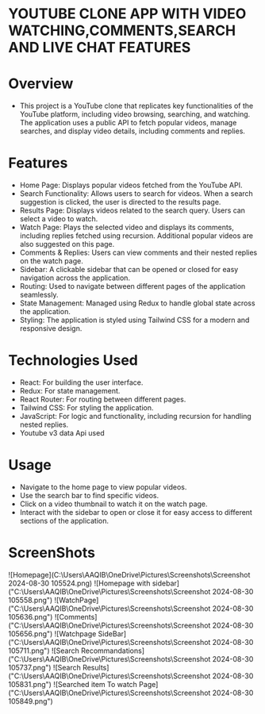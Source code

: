 # YOUTUBE CLONE APP WITH VIDEO WATCHING,COMMENTS,SEARCH AND LIVE CHAT FEATURES

# Overview

- This project is a YouTube clone that replicates key functionalities of the YouTube platform, including video browsing, searching, and watching. The application uses a public API to fetch popular videos, manage searches, and display video details, including comments and replies.

# Features

- Home Page: Displays popular videos fetched from the YouTube API.
- Search Functionality: Allows users to search for videos. When a search suggestion is clicked, the user is directed to the results page.
- Results Page: Displays videos related to the search query. Users can select a video to watch.
- Watch Page: Plays the selected video and displays its comments, including replies fetched using recursion. Additional popular videos are also suggested on this page.
- Comments & Replies: Users can view comments and their nested replies on the watch page.
- Sidebar: A clickable sidebar that can be opened or closed for easy navigation across the application.
- Routing: Used to navigate between different pages of the application seamlessly.
- State Management: Managed using Redux to handle global state across the application.
- Styling: The application is styled using Tailwind CSS for a modern and responsive design.

# Technologies Used

- React: For building the user interface.
- Redux: For state management.
- React Router: For routing between different pages.
- Tailwind CSS: For styling the application.
- JavaScript: For logic and functionality, including recursion for handling nested replies.
- Youtube v3 data Api used

# Usage

- Navigate to the home page to view popular videos.
- Use the search bar to find specific videos.
- Click on a video thumbnail to watch it on the watch page.
- Interact with the sidebar to open or close it for easy access to different sections of the application.

# ScreenShots

![Homepage](C:\Users\AAQIB\OneDrive\Pictures\Screenshots\Screenshot 2024-08-30 105524.png)
![Homepage with sidebar]("C:\Users\AAQIB\OneDrive\Pictures\Screenshots\Screenshot 2024-08-30 105558.png")
![WatchPage]("C:\Users\AAQIB\OneDrive\Pictures\Screenshots\Screenshot 2024-08-30 105636.png")
![Comments]("C:\Users\AAQIB\OneDrive\Pictures\Screenshots\Screenshot 2024-08-30 105656.png")
![Watchpage SideBar]("C:\Users\AAQIB\OneDrive\Pictures\Screenshots\Screenshot 2024-08-30 105711.png")
![Search Recommandations]("C:\Users\AAQIB\OneDrive\Pictures\Screenshots\Screenshot 2024-08-30 105737.png")
![Search Results]("C:\Users\AAQIB\OneDrive\Pictures\Screenshots\Screenshot 2024-08-30 105831.png")
![Searched item To watch Page]("C:\Users\AAQIB\OneDrive\Pictures\Screenshots\Screenshot 2024-08-30 105849.png")
